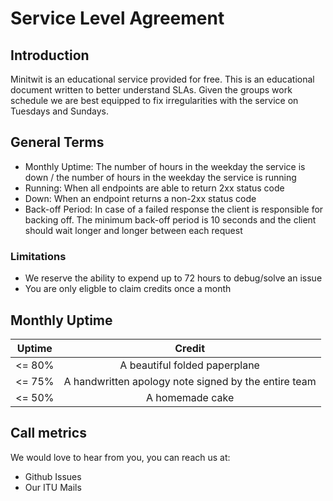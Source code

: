 # Service Level Agreement

## Introduction

Minitwit is an educational service provided for free.
This is an educational document written to better understand SLAs.
Given the groups work schedule we are best equipped to fix irregularities with the service on Tuesdays and Sundays.

## General Terms

- Monthly Uptime: The number of hours in the weekday the service is down / the number of hours in the weekday the service is running
- Running: When all endpoints are able to return 2xx status code
- Down: When an endpoint returns a non-2xx status code
- Back-off Period: In case of a failed response the client is responsible for backing off. The minimum back-off period is 10 seconds and the client should wait longer and longer between each request

### Limitations

- We reserve the ability to expend up to 72 hours to debug/solve an issue
- You are only eligble to claim credits once a month

## Monthly Uptime

| Uptime | Credit |
|:------:|:------:|
| <= 80% | A beautiful folded paperplane |
| <= 75% | A handwritten apology note signed by the entire team |
| <= 50% | A homemade cake |

## Call metrics

We would love to hear from you, you can reach us at:

- Github Issues
- Our ITU Mails

